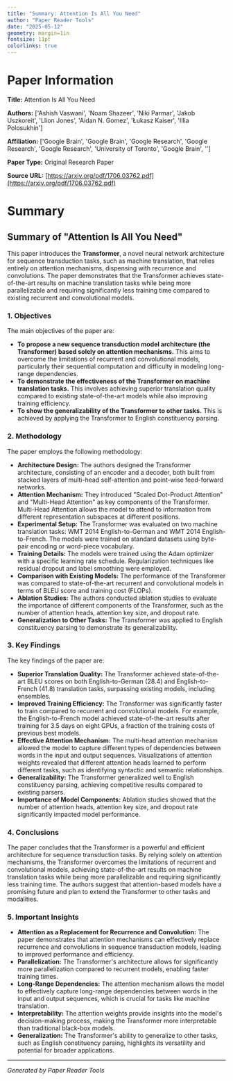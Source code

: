 ```yaml
---
title: "Summary: Attention Is All You Need"
author: "Paper Reader Tools"
date: "2025-05-12"
geometry: margin=1in
fontsize: 11pt
colorlinks: true
---
```


# Paper Information

**Title:** Attention Is All You Need

**Authors:** ['Ashish Vaswani', 'Noam Shazeer', 'Niki Parmar', 'Jakob Uszkoreit', 'Llion Jones', 'Aidan N. Gomez', 'Łukasz Kaiser', 'Illia Polosukhin']

**Affiliation:** ['Google Brain', 'Google Brain', 'Google Research', 'Google Research', 'Google Research', 'University of Toronto', 'Google Brain', '']

**Paper Type:** Original Research Paper

**Source URL:** [https://arxiv.org/pdf/1706.03762.pdf](https://arxiv.org/pdf/1706.03762.pdf)

# Summary

## Summary of "Attention Is All You Need"

This paper introduces the **Transformer**, a novel neural network architecture for sequence transduction tasks, such as machine translation, that relies entirely on attention mechanisms, dispensing with recurrence and convolutions. The paper demonstrates that the Transformer achieves state-of-the-art results on machine translation tasks while being more parallelizable and requiring significantly less training time compared to existing recurrent and convolutional models.

### 1. Objectives

The main objectives of the paper are:

*   **To propose a new sequence transduction model architecture (the Transformer) based solely on attention mechanisms.** This aims to overcome the limitations of recurrent and convolutional models, particularly their sequential computation and difficulty in modeling long-range dependencies.
*   **To demonstrate the effectiveness of the Transformer on machine translation tasks.** This involves achieving superior translation quality compared to existing state-of-the-art models while also improving training efficiency.
*   **To show the generalizability of the Transformer to other tasks.** This is achieved by applying the Transformer to English constituency parsing.

### 2. Methodology

The paper employs the following methodology:

*   **Architecture Design:** The authors designed the Transformer architecture, consisting of an encoder and a decoder, both built from stacked layers of multi-head self-attention and point-wise feed-forward networks.
*   **Attention Mechanism:** They introduced "Scaled Dot-Product Attention" and "Multi-Head Attention" as key components of the Transformer. Multi-Head Attention allows the model to attend to information from different representation subspaces at different positions.
*   **Experimental Setup:** The Transformer was evaluated on two machine translation tasks: WMT 2014 English-to-German and WMT 2014 English-to-French. The models were trained on standard datasets using byte-pair encoding or word-piece vocabulary.
*   **Training Details:** The models were trained using the Adam optimizer with a specific learning rate schedule. Regularization techniques like residual dropout and label smoothing were employed.
*   **Comparison with Existing Models:** The performance of the Transformer was compared to state-of-the-art recurrent and convolutional models in terms of BLEU score and training cost (FLOPs).
*   **Ablation Studies:** The authors conducted ablation studies to evaluate the importance of different components of the Transformer, such as the number of attention heads, attention key size, and dropout rate.
*   **Generalization to Other Tasks:** The Transformer was applied to English constituency parsing to demonstrate its generalizability.

### 3. Key Findings

The key findings of the paper are:

*   **Superior Translation Quality:** The Transformer achieved state-of-the-art BLEU scores on both English-to-German (28.4) and English-to-French (41.8) translation tasks, surpassing existing models, including ensembles.
*   **Improved Training Efficiency:** The Transformer was significantly faster to train compared to recurrent and convolutional models. For example, the English-to-French model achieved state-of-the-art results after training for 3.5 days on eight GPUs, a fraction of the training costs of previous best models.
*   **Effective Attention Mechanism:** The multi-head attention mechanism allowed the model to capture different types of dependencies between words in the input and output sequences. Visualizations of attention weights revealed that different attention heads learned to perform different tasks, such as identifying syntactic and semantic relationships.
*   **Generalizability:** The Transformer generalized well to English constituency parsing, achieving competitive results compared to existing parsers.
*   **Importance of Model Components:** Ablation studies showed that the number of attention heads, attention key size, and dropout rate significantly impacted model performance.

### 4. Conclusions

The paper concludes that the Transformer is a powerful and efficient architecture for sequence transduction tasks. By relying solely on attention mechanisms, the Transformer overcomes the limitations of recurrent and convolutional models, achieving state-of-the-art results on machine translation tasks while being more parallelizable and requiring significantly less training time. The authors suggest that attention-based models have a promising future and plan to extend the Transformer to other tasks and modalities.

### 5. Important Insights

*   **Attention as a Replacement for Recurrence and Convolution:** The paper demonstrates that attention mechanisms can effectively replace recurrence and convolutions in sequence transduction models, leading to improved performance and efficiency.
*   **Parallelization:** The Transformer's architecture allows for significantly more parallelization compared to recurrent models, enabling faster training times.
*   **Long-Range Dependencies:** The attention mechanism allows the model to effectively capture long-range dependencies between words in the input and output sequences, which is crucial for tasks like machine translation.
*   **Interpretability:** The attention weights provide insights into the model's decision-making process, making the Transformer more interpretable than traditional black-box models.
*   **Generalization:** The Transformer's ability to generalize to other tasks, such as English constituency parsing, highlights its versatility and potential for broader applications.


---

*Generated by Paper Reader Tools*
